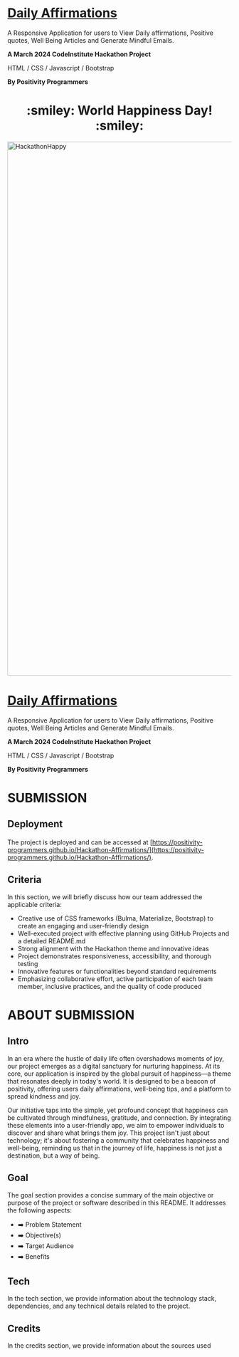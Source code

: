 # [Daily Affirmations](https://positivity-programmers.github.io/Hackathon-Affirmations/)

A Responsive Application for users to View Daily affirmations, Positive quotes, Well Being Articles and Generate Mindful Emails.

**A March 2024 CodeInstitute Hackathon Project**

HTML / CSS / Javascript / Bootstrap

**By Positivity Programmers**
<h1 align="center"><strong> :smiley: World Happiness Day! :smiley: </strong>

</h1>

<img src="https://res.cloudinary.com/djdefbnij/image/upload/v1709637871/March_hackathon_banner_krwvza.jpg" alt="HackathonHappy" width="1200"/>

# [Daily Affirmations](https://positivity-programmers.github.io/Hackathon-Affirmations/)

A Responsive Application for users to View Daily affirmations, Positive quotes, Well Being Articles and Generate Mindful Emails.

**A March 2024 CodeInstitute Hackathon Project**

HTML / CSS / Javascript / Bootstrap

**By Positivity Programmers**

# SUBMISSION
## Deployment
####
The project is deployed and can be accessed at [https://positivity-programmers.github.io/Hackathon-Affirmations/](https://positivity-programmers.github.io/Hackathon-Affirmations/).

## Criteria
In this section, we will briefly discuss how our team addressed the applicable criteria:

-  Creative use of CSS frameworks (Bulma, Materialize, Bootstrap) to create an engaging and user-friendly design
-  Well-executed project with effective planning using GitHub Projects and a detailed README.md
-  Strong alignment with the Hackathon theme and innovative ideas
-  Project demonstrates responsiveness, accessibility, and thorough testing
-  Innovative features or functionalities beyond standard requirements
-  Emphasizing collaborative effort, active participation of each team member, inclusive practices, and the quality of code produced

# ABOUT SUBMISSION
## Intro

In an era where the hustle of daily life often overshadows moments of joy, our project emerges as a digital sanctuary for nurturing happiness. At its core, our application is inspired by the global pursuit of happiness—a theme that resonates deeply in today's world. It is designed to be a beacon of positivity, offering users daily affirmations, well-being tips, and a platform to spread kindness and joy.

Our initiative taps into the simple, yet profound concept that happiness can be cultivated through mindfulness, gratitude, and connection. By integrating these elements into a user-friendly app, we aim to empower individuals to discover and share what brings them joy. This project isn't just about technology; it's about fostering a community that celebrates happiness and well-being, reminding us that in the journey of life, happiness is not just a destination, but a way of being.

## Goal
The goal section provides a concise summary of the main objective or purpose of the project or software described in this README. It addresses the following aspects:

- ➡️ Problem Statement
- ➡️ Objective(s)
- ➡️ Target Audience
- ➡️ Benefits

## Tech
In the tech section, we provide information about the technology stack, dependencies, and any technical details related to the project.

## Credits
In the credits section, we provide information about the sources used